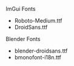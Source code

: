ImGui Fonts
- Roboto-Medium.ttf
- DroidSans.ttf

Blender Fonts
- blender-droidsans.ttf
- bmonofont-i18n.ttf
